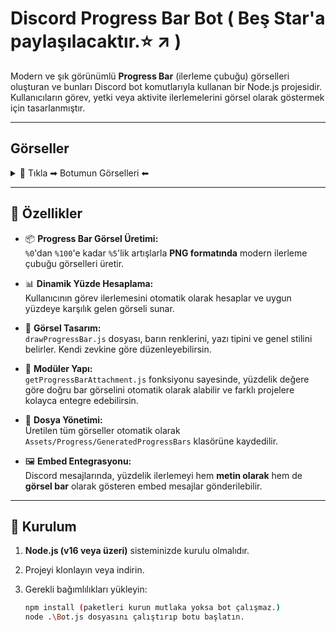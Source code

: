 # Discord Progress Bar Bot ( Beş Star'a paylaşılacaktır.⭐ ↗ )

Modern ve şık görünümlü **Progress Bar** (ilerleme çubuğu) görselleri oluşturan ve bunları Discord bot komutlarıyla kullanan bir Node.js projesidir. Kullanıcıların görev, yetki veya aktivite ilerlemelerini görsel olarak göstermek için tasarlanmıştır.

---

## Görseller

<details>
  <summary>📸 Tıkla ➡ Botumun Görselleri ⬅</summary>

  <br>

  | Bar Komutları 1 | Bar Komutları 2 |
  |----------|----------|
  | <img src="https://github.com/user-attachments/assets/5490e6aa-be9c-47de-9720-aad466315c79" width="360" /> | <img src="https://github.com/user-attachments/assets/c9423330-f485-46e5-adf3-a04640971c41" width="360" /> |

  <br>

  | Görev Komutları | Görsel Kaydetme |
  |----------|----------|
  | <img src="https://github.com/user-attachments/assets/8359e955-6461-490f-b98b-bcfaa1bdad1e" width="360" /> | <img src="https://github.com/user-attachments/assets/7b5bfc29-85a0-4f15-a285-6688de4d87fb" width="360" /> |

  <br>

  | Terminal Ekranı |
  |-----------------|
  | <img src="https://github.com/user-attachments/assets/a92d3f5b-c57d-425d-ae0f-6b9d1f546b24" width="700" /> |

</details>

---

## 🚀 Özellikler

- 📦 **Progress Bar Görsel Üretimi:**  
  `%0`'dan `%100`'e kadar `%5`'lik artışlarla **PNG formatında** modern ilerleme çubuğu görselleri üretir.

- 📊 **Dinamik Yüzde Hesaplama:**  
  Kullanıcının görev ilerlemesini otomatik olarak hesaplar ve uygun yüzdeye karşılık gelen görseli sunar.

- 🎨 **Görsel Tasarım:**  
  `drawProgressBar.js` dosyası, barın renklerini, yazı tipini ve genel stilini belirler. Kendi zevkine göre düzenleyebilirsin.

- 🧩 **Modüler Yapı:**  
  `getProgressBarAttachment.js` fonksiyonu sayesinde, yüzdelik değere göre doğru bar görselini otomatik olarak alabilir ve farklı projelere kolayca entegre edebilirsin.

- 📁 **Dosya Yönetimi:**  
  Üretilen tüm görseller otomatik olarak  
  `Assets/Progress/GeneratedProgressBars` klasörüne kaydedilir.

- 🖼️ **Embed Entegrasyonu:**  
  Discord mesajlarında, yüzdelik ilerlemeyi hem **metin olarak** hem de **görsel bar** olarak gösteren embed mesajlar gönderilebilir.

---

## 🔧 Kurulum

1. **Node.js (v16 veya üzeri)** sisteminizde kurulu olmalıdır.

2. Projeyi klonlayın veya indirin.

3. Gerekli bağımlılıkları yükleyin:

   ```bash
   npm install (paketleri kurun mutlaka yoksa bot çalışmaz.)
   node .\Bot.js dosyasını çalıştırıp botu başlatın.


   

   
